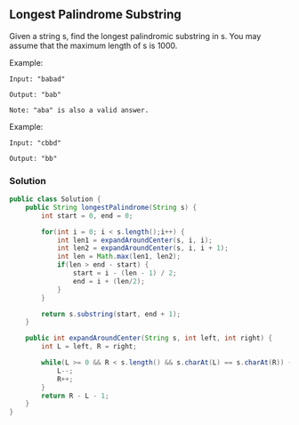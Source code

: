## Longest Palindrome Substring

Given a string s, find the longest palindromic substring in s. You may assume that the maximum length of s is 1000.

Example:

```
Input: "babad"

Output: "bab"

Note: "aba" is also a valid answer.
```

Example:

```
Input: "cbbd"

Output: "bb"
```

### Solution

```java
public class Solution {
    public String longestPalindrome(String s) {
        int start = 0, end = 0;

        for(int i = 0; i < s.length();i++) {
            int len1 = expandAroundCenter(s, i, i);
            int len2 = expandAroundCenter(s, i, i + 1);
            int len = Math.max(len1, len2);
            if(len > end - start) {
                start = i - (len - 1) / 2;
                end = i + (len/2);
            }
        }

        return s.substring(start, end + 1);
    }

    public int expandAroundCenter(String s, int left, int right) {
        int L = left, R = right;

        while(L >= 0 && R < s.length() && s.charAt(L) == s.charAt(R)) {
            L--;
            R++;
        }
        return R - L - 1;
    }
}
```
